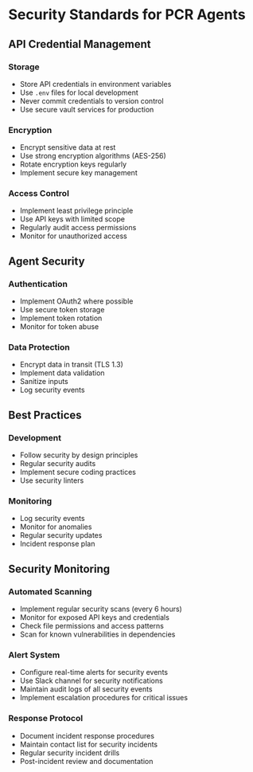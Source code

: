 # Security Standards for PCR Agents

## API Credential Management

### Storage
- Store API credentials in environment variables
- Use `.env` files for local development
- Never commit credentials to version control
- Use secure vault services for production

### Encryption
- Encrypt sensitive data at rest
- Use strong encryption algorithms (AES-256)
- Rotate encryption keys regularly
- Implement secure key management

### Access Control
- Implement least privilege principle
- Use API keys with limited scope
- Regularly audit access permissions
- Monitor for unauthorized access

## Agent Security

### Authentication
- Implement OAuth2 where possible
- Use secure token storage
- Implement token rotation
- Monitor for token abuse

### Data Protection
- Encrypt data in transit (TLS 1.3)
- Implement data validation
- Sanitize inputs
- Log security events

## Best Practices

### Development
- Follow security by design principles
- Regular security audits
- Implement secure coding practices
- Use security linters

### Monitoring
- Log security events
- Monitor for anomalies
- Regular security updates
- Incident response plan

## Security Monitoring

### Automated Scanning
- Implement regular security scans (every 6 hours)
- Monitor for exposed API keys and credentials
- Check file permissions and access patterns
- Scan for known vulnerabilities in dependencies

### Alert System
- Configure real-time alerts for security events
- Use Slack channel for security notifications
- Maintain audit logs of all security events
- Implement escalation procedures for critical issues

### Response Protocol
- Document incident response procedures
- Maintain contact list for security incidents
- Regular security incident drills
- Post-incident review and documentation 
